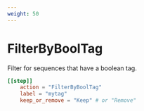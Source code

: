 ```yaml
---
weight: 50
---
```


# FilterByBoolTag

Filter for sequences that have a boolean tag.

```toml
[[step]]
    action = "FilterByBoolTag"
    label = "mytag"
    keep_or_remove = "Keep" # or "Remove"
```


